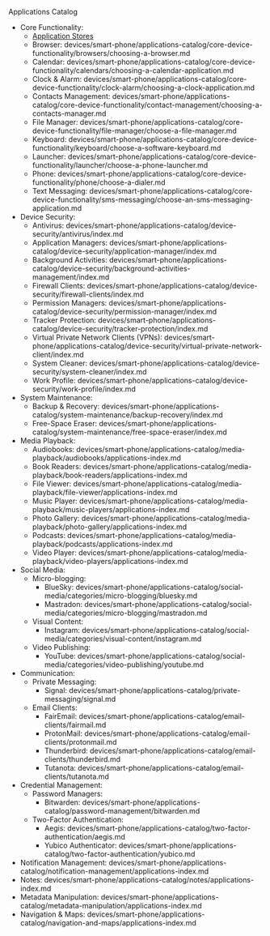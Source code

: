 <i class="hgi-stroke hgi-grid-view"></i> Applications Catalog

- <i class="hgi-stroke hgi-bookmark-01"></i> Core Functionality:
  - <a href="docs/devices/smart-phone/applications-catalog/core-device-functionality/application-stores/f-droid.md"><i class="hgi-stroke hgi-shopping-basket-check-out-01"></i> Application Stores</a>
  - <i class="hgi-stroke hgi-copy-link"></i> Browser: devices/smart-phone/applications-catalog/core-device-functionality/browsers/choosing-a-browser.md
  - <i class="hgi-stroke hgi-calendar-03"></i> Calendar: devices/smart-phone/applications-catalog/core-device-functionality/calendars/choosing-a-calendar-application.md
  - <i class="hgi-stroke hgi-alarm-clock"></i> Clock & Alarm: devices/smart-phone/applications-catalog/core-device-functionality/clock-alarm/choosing-a-clock-application.md
  - <i class="hgi-stroke hgi-contact-02"></i> Contacts Management: devices/smart-phone/applications-catalog/core-device-functionality/contact-management/choosing-a-contacts-manager.md
  - <i class="hgi-stroke hgi-folder-01"></i> File Manager: devices/smart-phone/applications-catalog/core-device-functionality/file-manager/choose-a-file-manager.md
  - <i class="hgi-stroke hgi-keyboard"></i> Keyboard: devices/smart-phone/applications-catalog/core-device-functionality/keyboard/choose-a-software-keyboard.md
  - <i class="hgi-stroke hgi-dashboard-square-edit"></i> Launcher: devices/smart-phone/applications-catalog/core-device-functionality/launcher/choose-a-phone-launcher.md
  - <i class="hgi-stroke hgi-call-ringing-04"></i> Phone: devices/smart-phone/applications-catalog/core-device-functionality/phone/choose-a-dialer.md
  - <i class="hgi-stroke hgi-mail-add-02"></i> Text Messaging: devices/smart-phone/applications-catalog/core-device-functionality/sms-messaging/choose-an-sms-messaging-application.md
- <i class="hgi-stroke hgi-security-check"></i> Device Security:
  - <i class="hgi-stroke hgi-test-tube-01"></i> Antivirus: devices/smart-phone/applications-catalog/device-security/antivirus/index.md
  - <i class="hgi-stroke hgi-delivery-box-01"></i> Application Managers: devices/smart-phone/applications-catalog/device-security/application-manager/index.md
  - <i class="hgi-stroke hgi-geometric-shapes-01"></i> Background Activities: devices/smart-phone/applications-catalog/device-security/background-activities-management/index.md
  - <i class="hgi-stroke hgi-firewall"></i> Firewall Clients: devices/smart-phone/applications-catalog/device-security/firewall-clients/index.md
  - <i class="hgi-stroke hgi-legal-01"></i> Permission Managers: devices/smart-phone/applications-catalog/device-security/permission-manager/index.md
  - <i class="hgi-stroke hgi-pacman-01"></i> Tracker Protection: devices/smart-phone/applications-catalog/device-security/tracker-protection/index.md
  - <i class="hgi-stroke hgi-cloud-server"></i> Virtual Private Network Clients (VPNs): devices/smart-phone/applications-catalog/device-security/virtual-private-network-client/index.md
  - <i class="hgi-stroke hgi-clean"></i> System Cleaner: devices/smart-phone/applications-catalog/device-security/system-cleaner/index.md
  - <i class="hgi-stroke hgi-suit-01"></i> Work Profile: devices/smart-phone/applications-catalog/device-security/work-profile/index.md
- <i class="hgi-stroke hgi-tools"></i> System Maintenance:
  - <i class="hgi-stroke hgi-database-sync-01"></i> Backup & Recovery: devices/smart-phone/applications-catalog/system-maintenance/backup-recovery/index.md
  - <i class="hgi-stroke hgi-eraser"></i> Free-Space Eraser: devices/smart-phone/applications-catalog/system-maintenance/free-space-eraser/index.md
- <i class="hgi-stroke hgi-playlist-03"></i> Media Playback:
  - <i class="hgi-stroke hgi-audio-book-03"></i> Audiobooks: devices/smart-phone/applications-catalog/media-playback/audiobooks/applications-index.md
  - <i class="hgi-stroke hgi-book-open-02"></i> Book Readers: devices/smart-phone/applications-catalog/media-playback/book-readers/applications-index.md
  - <i class="hgi-stroke hgi-folder-file-storage"></i> File Viewer: devices/smart-phone/applications-catalog/media-playback/file-viewer/applications-index.md
  - <i class="hgi-stroke hgi-music-note-01"></i> Music Player: devices/smart-phone/applications-catalog/media-playback/music-players/applications-index.md
  - <i class="hgi-stroke hgi-google-photos"></i> Photo Gallery: devices/smart-phone/applications-catalog/media-playback/photo-gallery/applications-index.md
  - <i class="hgi-stroke hgi-airpod-03"></i> Podcasts: devices/smart-phone/applications-catalog/media-playback/podcasts/applications-index.md
  - <i class="hgi-stroke hgi-flim-slate"></i> Video Player: devices/smart-phone/applications-catalog/media-playback/video-players/applications-index.md
- <i class="iconoir-hashtag"></i> Social Media:
  - <i class="hgi-stroke hgi-quill-write-02"></i> Micro-blogging:
    - <i class="iconoir-rss-feed-tag"></i> BlueSky: devices/smart-phone/applications-catalog/social-media/categories/micro-blogging/bluesky.md
    - <i class="iconoir-mastodon"></i> Mastradon: devices/smart-phone/applications-catalog/social-media/categories/micro-blogging/mastradon.md
  - <i class="hgi-stroke hgi-ai-image"></i> Visual Content:
    - <i class="hgi-stroke hgi-instagram"></i> Instagram: devices/smart-phone/applications-catalog/social-media/categories/visual-content/instagram.md
  - <i class="hgi-stroke hgi-video-02"></i> Video Publishing:
    - <i class="hgi-stroke hgi-tv-01"></i> YouTube: devices/smart-phone/applications-catalog/social-media/categories/video-publishing/youtube.md
- <i class="hgi-stroke hgi-comment-01"></i> Communication:
  - <i class="hgi-stroke hgi-message-multiple-02"></i> Private Messaging:
    - <i class="hgi-stroke hgi-signal"></i> Signal: devices/smart-phone/applications-catalog/private-messaging/signal.md
  - <i class="hgi-stroke hgi-mail-at-sign-01"></i> Email Clients:
    - FairEmail: devices/smart-phone/applications-catalog/email-clients/fairmail.md
    - ProtonMail: devices/smart-phone/applications-catalog/email-clients/protonmail.md
    - Thunderbird: devices/smart-phone/applications-catalog/email-clients/thunderbird.md
    - Tutanota: devices/smart-phone/applications-catalog/email-clients/tutanota.md
- <i class="hgi-stroke hgi-credit-card-pos"></i> Credential Management:
  - <i class="hgi-stroke hgi-square-lock-password"></i> Password Managers:
    - Bitwarden: devices/smart-phone/applications-catalog/password-management/bitwarden.md
  - <i class="hgi-stroke hgi-victory-finger-03"></i> Two-Factor Authentication:
    - Aegis: devices/smart-phone/applications-catalog/two-factor-authentication/aegis.md
    - Yubico Authenticator: devices/smart-phone/applications-catalog/two-factor-authentication/yubico.md
- <i class="hgi-stroke hgi-notification-02"></i> Notification Management: devices/smart-phone/applications-catalog/notification-management/applications-index.md
- <i class="hgi-stroke hgi-edit-01"></i> Notes: devices/smart-phone/applications-catalog/notes/applications-index.md
- <i class="hgi-stroke hgi-tic-tac-toe"></i> Metadata Manipulation: devices/smart-phone/applications-catalog/metadata-manipulation/applications-index.md
- <i class="hgi-stroke hgi-maps-search"></i> Navigation & Maps: devices/smart-phone/applications-catalog/navigation-and-maps/applications-index.md